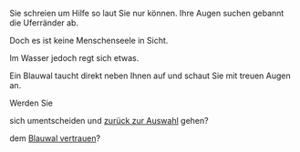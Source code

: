 Sie schreien um Hilfe so laut Sie nur können. Ihre Augen suchen gebannt die Uferränder ab.

Doch es ist keine Menschenseele in Sicht.

Im Wasser jedoch regt sich etwas.

Ein Blauwal taucht direkt neben Ihnen auf und schaut Sie mit treuen Augen an.

Werden Sie

sich umentscheiden und [zurück zur Auswahl](../ruderboot.md) gehen?

dem [Blauwal vertrauen](Vertrauen/Vertrauen-zum-Blauwal.md)?

